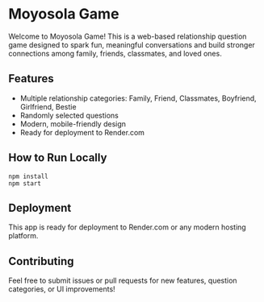 # Moyosola Game

Welcome to Moyosola Game! This is a web-based relationship question game designed to spark fun, meaningful conversations and build stronger connections among family, friends, classmates, and loved ones.

## Features

- Multiple relationship categories: Family, Friend, Classmates, Boyfriend, Girlfriend, Bestie
- Randomly selected questions
- Modern, mobile-friendly design
- Ready for deployment to Render.com

## How to Run Locally

```
npm install
npm start
```

## Deployment

This app is ready for deployment to Render.com or any modern hosting platform.

## Contributing

Feel free to submit issues or pull requests for new features, question categories, or UI improvements!
